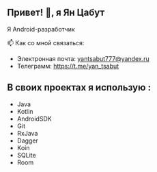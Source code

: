 ## Привет! 👋, я Ян Цабут

Я Android-разработчик

📫 Как со мной связаться:

- Электронная почта: yantsabut777@yandex.ru
- Телеграмм: https://t.me/yan_tsabut

## В своих проектах я использую :
 - Java
 - Kotlin
 - AndroidSDK
 - Git
 - RxJava
 - Dagger
 - Koin
 - SQLite
 - Room

<!--
**yantsabut/yantsabut** is a ✨ _special_ ✨ repository because its `README.md` (this file) appears on your GitHub profile.

Here are some ideas to get you started:

- 🔭 I’m currently working on ...
- 🌱 I’m currently learning ...
- 👯 I’m looking to collaborate on ...
- 🤔 I’m looking for help with ...
- 💬 Ask me about ...
- 📫 How to reach me: ...
- 😄 Pronouns: ...
- ⚡ Fun fact: ...
-->
